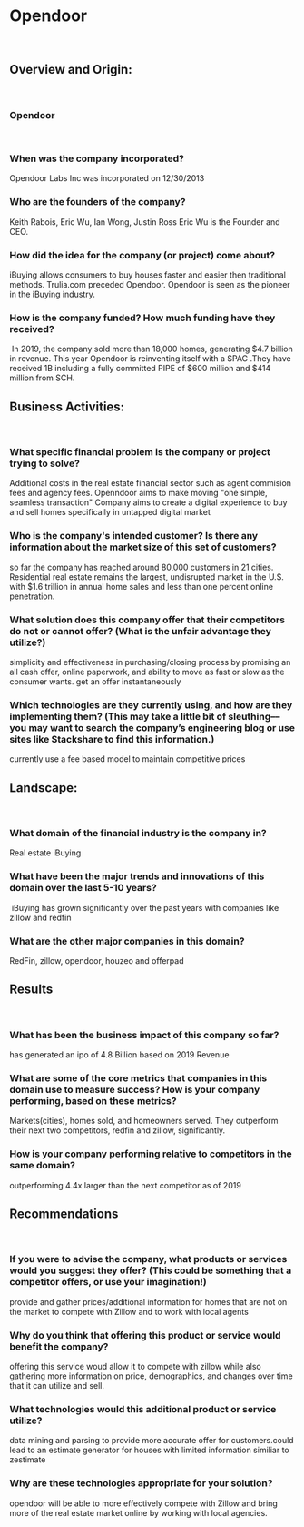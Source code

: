 # Opendoor
​
##  Overview and Origin:
​
 ###  Opendoor
 
​
### When was the company incorporated? 

Opendoor Labs Inc was  incorporated on 12/30/2013

 ###  Who are the founders of the company?
 
​Keith Rabois, Eric Wu, Ian Wong, Justin Ross
Eric Wu is the Founder and CEO.

 ###  How did the idea for the company (or project) come about?
​iBuying allows consumers to buy houses faster and easier then traditional methods. Trulia.com preceded Opendoor. Opendoor is seen as the pioneer in the iBuying industry.

 ###  How is the company funded? How much funding have they received?
 
​ In 2019, the company sold more than 18,000 homes, generating $4.7 billion in revenue. This year Opendoor is reinventing itself with a SPAC .They have received 1B including a fully committed PIPE of $600 million and $414 million from SCH. 


## Business Activities:
​
 ###  What specific financial problem is the company or project trying to solve?
​Additional costs in the real estate financial sector such as agent commision fees and agency fees. Openndoor aims to make moving "one simple, seamless transaction"
Company aims to create a digital experience to buy and sell homes specifically in untapped digital market

###   Who is the company's intended customer?  Is there any information about the market size of this set of customers?
so far the company has reached around 80,000 customers in 21 cities. Residential real estate remains the largest, undisrupted market in the U.S. with $1.6 trillion in annual home sales and less than one percent online penetration. 

###  What solution does this company offer that their competitors do not or cannot offer? (What is the unfair advantage they utilize?)
simplicity and effectiveness in purchasing/closing process by promising an all cash offer, online paperwork, and ability to move as fast or slow as the consumer wants.
​get an offer instantaneously 

###   Which technologies are they currently using, and how are they implementing them? (This may take a little bit of sleuthing–– you may want to search the company’s engineering blog or use sites like Stackshare to find this information.)
​currently use a fee based model to maintain competitive prices
​
## Landscape:
​
 ###  What domain of the financial industry is the company in?
​Real estate
​iBuying

###   What have been the major trends and innovations of this domain over the last 5-10 years?
​ iBuying has grown significantly over the past years with companies like zillow and redfin 

 ### What are the other major companies in this domain?
​RedFin, zillow, opendoor, houzeo and offerpad
​
## Results
​
 ### What has been the business impact of this company so far?
​has generated an ipo of 4.8 Billion based on 2019 Revenue

###  What are some of the core metrics that companies in this domain use to measure success? How is your company performing, based on these metrics?
​Markets(cities), homes sold, and homeowners served. They outperform their next two competitors, redfin and zillow, significantly. 

 ### How is your company performing relative to competitors in the same domain?
​outperforming 4.4x larger than the next competitor as of 2019 
​
## Recommendations
​
### If you were to advise the company, what products or services would you suggest they offer? (This could be something that a competitor offers, or use your imagination!)
​provide and gather prices/additional information for homes that are not on the market to compete with Zillow and to work with local agents
### Why do you think that offering this product or service would benefit the company?
​offering this service woud allow it to compete with zillow while also gathering more information on price, demographics, and changes over time that it can utilize and sell.
### What technologies would this additional product or service utilize?
​data mining and parsing to provide more accurate offer for customers.
​could lead to an estimate generator for houses with limited information similiar to zestimate 
### Why are these technologies appropriate for your solution?
opendoor will be able to more effectively compete with Zillow and bring more of the real estate market online by working with local agencies.
